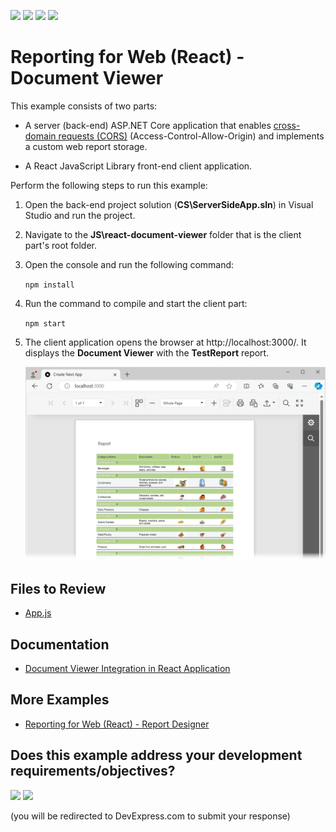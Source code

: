 <!-- default badges list -->
![](https://img.shields.io/endpoint?url=https://codecentral.devexpress.com/api/v1/VersionRange/229755307/23.1.3%2B)
[![](https://img.shields.io/badge/Open_in_DevExpress_Support_Center-FF7200?style=flat-square&logo=DevExpress&logoColor=white)](https://supportcenter.devexpress.com/ticket/details/T848272)
[![](https://img.shields.io/badge/📖_How_to_use_DevExpress_Examples-e9f6fc?style=flat-square)](https://docs.devexpress.com/GeneralInformation/403183)
[![](https://img.shields.io/badge/💬_Leave_Feedback-feecdd?style=flat-square)](#does-this-example-address-your-development-requirementsobjectives)
<!-- default badges end -->
# Reporting for Web (React) - Document Viewer

This example consists of two parts:

- A server (back-end) ASP.NET Core application that enables [cross-domain requests (CORS)](https://developer.mozilla.org/en-US/docs/Web/HTTP/CORS) (Access-Control-Allow-Origin) and implements a custom web report storage.

- A React JavaScript Library front-end client application.

Perform the following steps to run this example:

1. Open the back-end project solution (**CS\ServerSideApp.sln**) in Visual Studio and run the project.
2. Navigate to the **JS\react-document-viewer** folder that is the client part's root folder.
3. Open the console and run the following command:

    ```npm install```

4. Run the command to compile and start the client part:

    ```npm start```

5. The client application opens the browser at http://localhost:3000/. It displays the **Document Viewer** with the **TestReport** report.

    ![Document Viewer in JavaScript with React](Images/screenshot.png)

## Files to Review

- [App.js](JS/react-document-viewer/src/App.js)

## Documentation

- [Document Viewer Integration in React Application](https://docs.devexpress.com/XtraReports/119338)

## More Examples
* [Reporting for Web (React) - Report Designer](https://github.com/DevExpress-Examples/reporting-eud-designer-in-javascript-with-react)
<!-- feedback -->
## Does this example address your development requirements/objectives?

[<img src="https://www.devexpress.com/support/examples/i/yes-button.svg"/>](https://www.devexpress.com/support/examples/survey.xml?utm_source=github&utm_campaign=reporting-react-integrate-web-document-viewer&~~~was_helpful=yes) [<img src="https://www.devexpress.com/support/examples/i/no-button.svg"/>](https://www.devexpress.com/support/examples/survey.xml?utm_source=github&utm_campaign=reporting-react-integrate-web-document-viewer&~~~was_helpful=no)

(you will be redirected to DevExpress.com to submit your response)
<!-- feedback end -->
